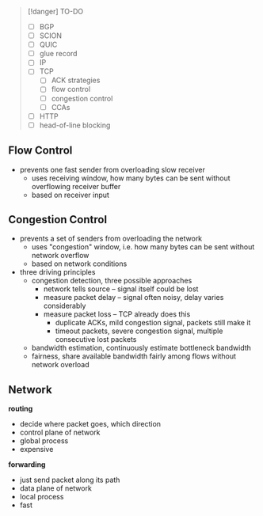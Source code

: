
> [!danger] TO-DO
> - [ ] BGP
> - [ ] SCION
> - [ ] QUIC
> - [ ] glue record
> - [ ] IP
> - [ ] TCP
> 	- [ ] ACK strategies
> 	- [ ] flow control
> 	- [ ] congestion control
> 	- [ ] CCAs
> - [ ] HTTP
> - [ ] head-of-line blocking


## Flow Control
- prevents one fast sender from overloading slow receiver
	- uses receiving window, how many bytes can be sent without overflowing receiver buffer
	- based on receiver input

## Congestion Control
- prevents a set of senders from overloading the network
	- uses "congestion" window, i.e. how many bytes can be sent without network overflow
	- based on network conditions
- three driving principles
	- congestion detection, three possible approaches
		- network tells source – signal itself could be lost
		- measure packet delay – signal often noisy, delay varies considerably
		- measure packet loss – TCP already does this
			- duplicate ACKs, mild congestion signal, packets still make it
			- timeout packets, severe congestion signal, multiple consecutive lost packets
	- bandwidth estimation, continuously estimate bottleneck bandwidth
	- fairness, share available bandwidth fairly among flows without network overload



## Network

**routing**
- decide where packet goes, which direction
- control plane of network
- global process
- expensive

**forwarding**
- just send packet along its path
- data plane of network
- local process
- fast